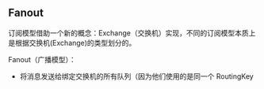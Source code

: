 
## Fanout
订阅模型借助一个新的概念：Exchange（交换机）实现，不同的订阅模型本质上是根据交换机(Exchange)的类型划分的。

Fanout（广播模型）：
- 将消息发送给绑定交换机的所有队列（因为他们使用的是同一个 RoutingKey